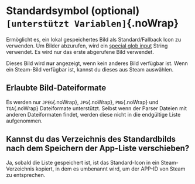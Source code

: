 # Standardsymbol (optional) `[unterstützt Variablen]`{.noWrap}

Ermöglicht es, ein lokal gespeichertes Bild als Standard/Fallback Icon zu verwenden. Um Bilder abzurufen, wird ein [special glob input](#special-glob-input) String verwendet. Es wird nur das erste abgerufene Bild verwendet.

Dieses Bild wird **nur** angezeigt, wenn kein anderes Bild verfügbar ist. Wenn ein Steam-Bild verfügbar ist, kannst du dieses aus Steam auswählen.

## Erlaubte Bild-Dateiformate

Es werden nur `JPEG`{.noWrap}, `JPG`{.noWrap}, `PNG`{.noWrap} und `TGA`{.noWrap} Dateiformate unterstützt. Selbst wenn der Parser Dateien mit anderen Dateiformaten findet, werden diese nicht in die endgültige Liste aufgenommen.

## Kannst du das Verzeichnis des Standardbilds nach dem Speichern der App-Liste verschieben?

Ja, sobald die Liste gespeichert ist, ist das Standard-Icon in ein Steam-Verzeichnis kopiert, in dem es umbenannt wird, um der APP-ID von Steam zu entsprechen.
